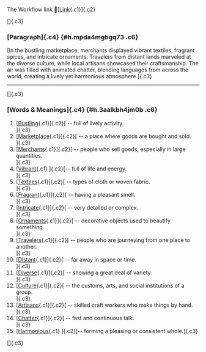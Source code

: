 The Workflow link
👏[[Link](https://www.google.com/url?q=http://www.google.com&sa=D&source=editors&ust=1761218694913342&usg=AOvVaw3k7RTdLMdCNL5_UGr6FH6N){.c1}]{.c2}

[]{.c3}

### [Paragraph]{.c4} {#h.mpda4mgbgq73 .c6}

[In the bustling marketplace, merchants displayed vibrant textiles,
fragrant spices, and intricate ornaments. Travelers from distant lands
marveled at the diverse culture, while local artisans showcased their
craftsmanship. The air was filled with animated chatter, blending
languages from across the world, creating a lively yet harmonious
atmosphere.]{.c3}

------------------------------------------------------------------------

[]{.c3}

### [Words & Meanings]{.c4} {#h.3aalkbh4jm0b .c6}

1.  [[Bustling](https://www.google.com/url?q=http://www.google.com&sa=D&source=editors&ust=1761218694914807&usg=AOvVaw3IepfmyjczoA0Vh068om1b){.c1}]{.c2}[ --
    full of lively activity.\
    ]{.c3}
2.  [[Marketplace](https://www.google.com/url?q=http://www.google.com&sa=D&source=editors&ust=1761218694915024&usg=AOvVaw0QHG7AFttiFN7KMaCcghbu){.c1}]{.c2}[ --
    a place where goods are bought and sold.\
    ]{.c3}
3.  [[Merchants](https://www.google.com/url?q=http://www.google.com&sa=D&source=editors&ust=1761218694915228&usg=AOvVaw3OSuAH9GVsGV-gygOaeZWe){.c1}]{.c2}[ --
    people who sell goods, especially in large quantities.\
    ]{.c3}
4.  [[Vibrant](https://www.google.com/url?q=http://www.google.com&sa=D&source=editors&ust=1761218694915444&usg=AOvVaw0w-I70PC09rH_N0osLLa3C){.c1}
    ]{.c2}[-- full of life and energy.\
    ]{.c3}
5.  [[Textiles](https://www.google.com/url?q=http://www.google.com&sa=D&source=editors&ust=1761218694915602&usg=AOvVaw3H3H7A1ifQ2CbJXwg450Ky){.c1}]{.c2}[ --
    types of cloth or woven fabric.\
    ]{.c3}
6.  [[Fragrant](https://www.google.com/url?q=http://www.google.com&sa=D&source=editors&ust=1761218694915789&usg=AOvVaw34lRSEv2uixykJlIxVdIvt){.c1}]{.c2}[ --
    having a pleasant smell.\
    ]{.c3}
7.  [[Intricate](https://www.google.com/url?q=http://www.google.com&sa=D&source=editors&ust=1761218694915972&usg=AOvVaw0IsUsZ4WNHhwVInOVX6A4y){.c1}]{.c2}[ --
    very detailed or complex.\
    ]{.c3}
8.  [[Ornaments](https://www.google.com/url?q=http://www.google.com&sa=D&source=editors&ust=1761218694916175&usg=AOvVaw2ov6rmqVLKrXxyFrWyzSP3){.c1}]{.c2}[ --
    decorative objects used to beautify something.\
    ]{.c3}
9.  [[Travelers](https://www.google.com/url?q=http://www.google.com&sa=D&source=editors&ust=1761218694916386&usg=AOvVaw1ne0EARdtmY0AQan6G2bLk){.c1}]{.c2}[ --
    people who are journeying from one place to another.\
    ]{.c3}
10. [[Distant](https://www.google.com/url?q=http://www.google.com&sa=D&source=editors&ust=1761218694916579&usg=AOvVaw2_rIT42ulxZLuHmlvJqg0_){.c1}]{.c2}[ --
    far away in space or time.\
    ]{.c3}
11. [[Diverse](https://www.google.com/url?q=http://www.google.com&sa=D&source=editors&ust=1761218694916767&usg=AOvVaw1_fUepwisNaOTDvzynlVUk){.c1}]{.c2}[ --
    showing a great deal of variety.\
    ]{.c3}
12. [[Culture](https://www.google.com/url?q=http://www.google.com&sa=D&source=editors&ust=1761218694916989&usg=AOvVaw3OuWp4gc3EN9PtHwdvdiZ1){.c1}]{.c2}[ --
    the customs, arts, and social institutions of a group.\
    ]{.c3}
13. [[Artisans](https://www.google.com/url?q=http://www.google.com&sa=D&source=editors&ust=1761218694917193&usg=AOvVaw2JbZpRzLagesvkck_TrR0R){.c1}]{.c2}[ --
    skilled craft workers who make things by hand.\
    ]{.c3}
14. [[Chatter](https://www.google.com/url?q=http://www.google.com&sa=D&source=editors&ust=1761218694917371&usg=AOvVaw3Yv6X5ZYlmmnAI9u57rI-H){.c1}]{.c2}[ --
    fast and continuous talk.\
    ]{.c3}
15. [[Harmonious](https://www.google.com/url?q=http://www.google.com&sa=D&source=editors&ust=1761218694917535&usg=AOvVaw1AMwkQWgK06UB8gW6XcuVd){.c1}
    ]{.c2}[-- forming a pleasing or consistent whole.]{.c3}

[]{.c3}
